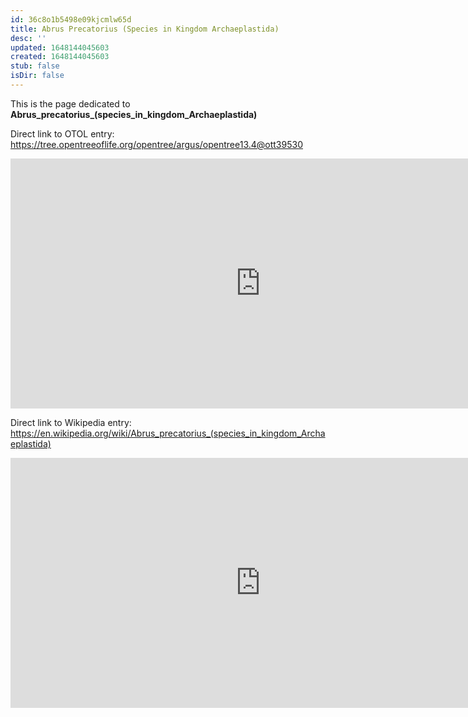 ```yaml
---
id: 36c8o1b5498e09kjcmlw65d
title: Abrus Precatorius (Species in Kingdom Archaeplastida)
desc: ''
updated: 1648144045603
created: 1648144045603
stub: false
isDir: false
---
```

This is the page dedicated to **Abrus_precatorius_(species_in_kingdom_Archaeplastida)**


Direct link to OTOL entry: https://tree.opentreeoflife.org/opentree/argus/opentree13.4@ott39530



<html>
    <body>
    <iframe src="https://tree.opentreeoflife.org/opentree/argus/opentree13.4@ott39530"
    width="800" height="400" frameborder="0" allowfullscreen> </iframe>
    </body>
</html>
    


Direct link to Wikipedia entry: https://en.wikipedia.org/wiki/Abrus_precatorius_(species_in_kingdom_Archaeplastida)



<html>
    <body>
    <iframe src="https://en.wikipedia.org/wiki/Abrus_precatorius_(species_in_kingdom_Archaeplastida)"
    width="800" height="400" frameborder="0" allowfullscreen> </iframe>
    </body>
</html>
    
